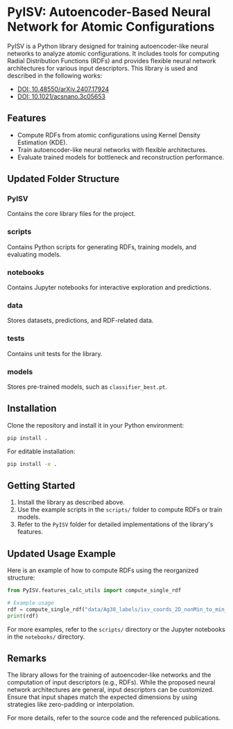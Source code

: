 # PyISV: Autoencoder-Based Neural Network for Atomic Configurations

PyISV is a Python library designed for training autoencoder-like neural networks to analyze atomic configurations. It includes tools for computing Radial Distribution Functions (RDFs) and provides flexible neural network architectures for various input descriptors. This library is used and described in the following works:

- [DOI: 10.48550/arXiv.2407.17924](https://doi.org/10.48550/arXiv.2407.17924)
- [DOI: 10.1021/acsnano.3c05653](https://doi.org/10.1021/acsnano.3c05653)

## Features
- Compute RDFs from atomic configurations using Kernel Density Estimation (KDE).
- Train autoencoder-like neural networks with flexible architectures.
- Evaluate trained models for bottleneck and reconstruction performance.

## Updated Folder Structure

### PyISV
Contains the core library files for the project.

### scripts
Contains Python scripts for generating RDFs, training models, and evaluating models.

### notebooks
Contains Jupyter notebooks for interactive exploration and predictions.

### data
Stores datasets, predictions, and RDF-related data.

### tests
Contains unit tests for the library.

### models
Stores pre-trained models, such as `classifier_best.pt`.

## Installation
Clone the repository and install it in your Python environment:

```bash
pip install .
```

For editable installation:

```bash
pip install -e .
```

## Getting Started
1. Install the library as described above.
2. Use the example scripts in the `scripts/` folder to compute RDFs or train models.
3. Refer to the `PyISV` folder for detailed implementations of the library's features.

## Updated Usage Example

Here is an example of how to compute RDFs using the reorganized structure:

```python
from PyISV.features_calc_utils import compute_single_rdf

# Example usage
rdf = compute_single_rdf("data/Ag38_labels/isv_coords_2D_nonMin_to_min_nCu_0.txt")
print(rdf)
```

For more examples, refer to the `scripts/` directory or the Jupyter notebooks in the `notebooks/` directory.

## Remarks
The library allows for the training of autoencoder-like networks and the computation of input descriptors (e.g., RDFs). While the proposed neural network architectures are general, input descriptors can be customized. Ensure that input shapes match the expected dimensions by using strategies like zero-padding or interpolation.

For more details, refer to the source code and the referenced publications.
